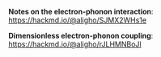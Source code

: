 **Notes on the electron-phonon interaction**: https://hackmd.io/@aligho/SJMX2WHs1e

**Dimensionless electron-phonon coupling**: https://hackmd.io/@aligho/rJLHMNBoJl
